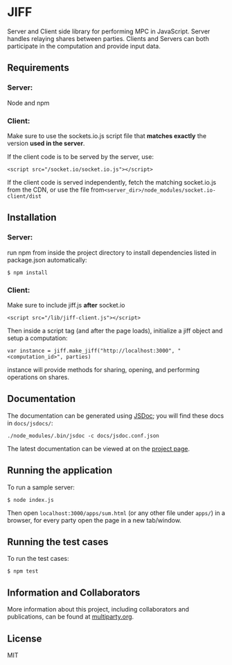 # JIFF
Server and Client side library for performing MPC in JavaScript. Server handles relaying shares between parties.
Clients and Servers can both participate in the computation and provide input data.

## Requirements
### Server:
  Node and npm

### Client:
Make sure to use the sockets.io.js script file that **matches exactly** the version **used in the server**.  

If the client code is to be served by the server, use:  
```
<script src="/socket.io/socket.io.js"></script>
```  

If the client code is served independently, fetch the matching socket.io.js from the CDN, or use the file from`<server_dir>/node_modules/socket.io-client/dist`

## Installation
### Server:
run npm from inside the project directory to install dependencies listed in package.json automatically:

`$ npm install`

### Client:
Make sure to include jiff.js **after** socket.io  
```
<script src="/lib/jiff-client.js"></script>
```  

Then inside a script tag (and after the page loads), initialize a jiff object and setup a computation:  
```
var instance = jiff.make_jiff("http://localhost:3000", "<computation_id>", parties)
```  

instance will provide methods for sharing, opening, and performing operations on shares.

## Documentation
The documentation can be generated using [JSDoc](http://usejsdoc.org/); you will find these docs in `docs/jsdocs/`:  
```
./node_modules/.bin/jsdoc -c docs/jsdoc.conf.json
```  
The latest documentation can be viewed at on the [project page](https://multiparty.org/jiff/).

## Running the application
To run a sample server:

`$ node index.js`

Then open `localhost:3000/apps/sum.html` (or any other file under `apps/`) in a browser, for every party open the page in a new tab/window.

## Running the test cases
To run the test cases:

`$ npm test`

## Information and Collaborators
More information about this project, including collaborators and publications, can be found at [multiparty.org](https://multiparty.org/).

## License
MIT
